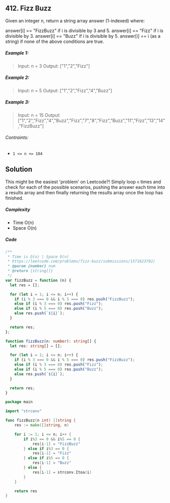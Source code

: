 ## 412. Fizz Buzz

Given an integer n, return a string array answer (1-indexed) where:

answer[i] == "FizzBuzz" if i is divisible by 3 and 5.
answer[i] == "Fizz" if i is divisible by 3.
answer[i] == "Buzz" if i is divisible by 5.
answer[i] == i (as a string) if none of the above conditions are true.

##### Example 1:

> Input: n = 3
> Output: ["1","2","Fizz"]

##### Example 2:

> Input: n = 5
> Output: ["1","2","Fizz","4","Buzz"]

##### Example 3:

> Input: n = 15
> Output: ["1","2","Fizz","4","Buzz","Fizz","7","8","Fizz","Buzz","11","Fizz","13","14","FizzBuzz"]

###### Contraints:

- `1 <= n <= 104`

## Solution

This might be the easiest 'problem' on Leetcode?! Simply loop `n` times and check for each of the possible scenarios, pushing the answer each time into a results array and then finally returning the results array once the loop has finished.

##### Complexity

- Time O(n)
- Space O(n)

##### Code

```javascript
/**
 * Time is O(n) | Space O(n)
 * https://leetcode.com/problems/fizz-buzz/submissions/1571823792/
 * @param {number} num
 * @return {string[]}
 */
var fizzBuzz = function (n) {
  let res = [];

  for (let i = 1; i <= n; i++) {
    if (i % 3 === 0 && i % 5 === 0) res.push("FizzBuzz");
    else if (i % 3 === 0) res.push("Fizz");
    else if (i % 5 === 0) res.push("Buzz");
    else res.push(`${i}`);
  }

  return res;
};
```

```typescript
function fizzBuzz(n: number): string[] {
  let res: string[] = [];

  for (let i = 1; i <= n; i++) {
    if (i % 3 === 0 && i % 5 === 0) res.push("FizzBuzz");
    else if (i % 3 === 0) res.push("Fizz");
    else if (i % 5 === 0) res.push("Buzz");
    else res.push(`${i}`);
  }

  return res;
}
```

```go
package main

import "strconv"

func fizzBuzz(n int) []string {
	res := make([]string, n)

	for i := 1; i <= n; i++ {
		if i%3 == 0 && i%5 == 0 {
			res[i-1] = "FizzBuzz"
		} else if i%3 == 0 {
			res[i-1] = "Fizz"
		} else if i%5 == 0 {
			res[i-1] = "Buzz"
		} else {
			res[i-1] = strconv.Itoa(i)
		}
	}

	return res
}
```
